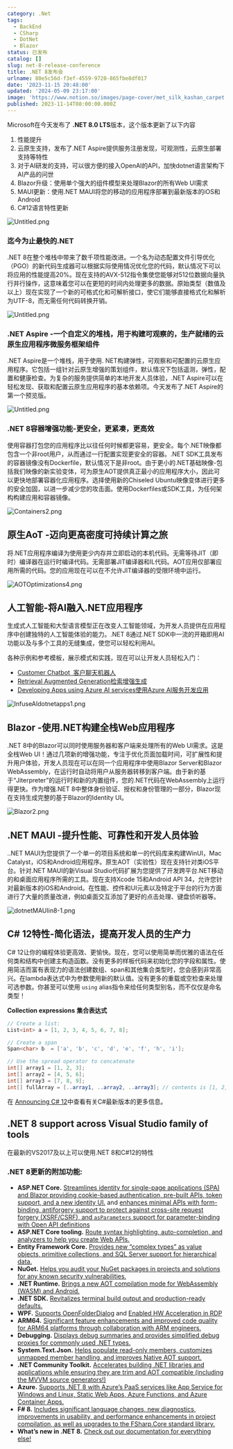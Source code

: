 ```yaml
---
category: .Net
tags:
  - BackEnd
  - CSharp
  - DotNet
  - Blazor
status: 已发布
catalog: []
slug: net-8-release-conference
title: .NET 8发布会
urlname: 80e5c56d-f3ef-4559-9720-865fbe8df017
date: '2023-11-15 20:48:00'
updated: '2024-05-09 23:17:00'
image: 'https://www.notion.so/images/page-cover/met_silk_kashan_carpet.jpg'
published: 2023-11-14T08:00:00.000Z
---
```


Microsoft在今天发布了 **.NET 8.0 LTS**版本，这个版本更新了以下内容

1. 性能提升
2. 云原生支持，发布了.NET Aspire提供服务注册发现，可观测性，云原生部署支持等特性
3. 对于AI研发的支持，可以很方便的接入OpenAI的API，加快dotnet语言架构下AI产品的问世
4. Blazor升级：使用单个强大的组件模型来处理Blazor的所有Web UI需求
5. MAUI更新：使用.NET MAUI将您的移动的应用程序部署到最新版本的iOS和Android
6. C#12语言特性更新

![Untitled.png](https://prod-files-secure.s3.us-west-2.amazonaws.com/5d24fe63-e567-4804-86f9-9fdc62e13082/10cda029-65af-4ea7-b30e-605b2d9e6c57/Untitled.png?X-Amz-Algorithm=AWS4-HMAC-SHA256&X-Amz-Content-Sha256=UNSIGNED-PAYLOAD&X-Amz-Credential=ASIAZI2LB466QZ4U2LP6%2F20250323%2Fus-west-2%2Fs3%2Faws4_request&X-Amz-Date=20250323T053710Z&X-Amz-Expires=3600&X-Amz-Security-Token=IQoJb3JpZ2luX2VjEHMaCXVzLXdlc3QtMiJHMEUCIQCMp1AiiaaQx0AAgz8HaPutN58i2ZaX4S%2F5IwxghY8wugIgLuiPvvstFskS%2FQnMaihfWDCmkjuUR8RF9fwIjrKpWA8qiAQIy%2F%2F%2F%2F%2F%2F%2F%2F%2F%2F%2FARAAGgw2Mzc0MjMxODM4MDUiDECx0mi0o80oJA0HQircAwjH7D3RCYVH73%2BW67%2Bjht%2Fxzo93trpyeIrWLt%2FoTP%2FO5rfmoB%2Byuuzxua7Pp62SadOurGpopQfx40rerUBnSyprhqbovxi4mol0wc%2F2TAwMAg%2BqL6xJyFJY2vgSOOByIwh10IIwqM44PTDtX%2Frg%2FxcmLbkgXpkEVz4BZVMOBiycBDbuExxspEvISX1qw6wlbzwXEB0JfD0TcvNs36%2BLR%2FwnqszS9AnsZpCJpcJc6RCob0k1HiIJr6EspBqCHaquBw%2BnUqmepNfTGMo0A5SlI4T3MYPeWU49jm3WxGajq4leNj79pwshO6vrNJns%2BceVY%2Bc0Tb36bgf2uZL884E6befv6%2FTM1YdsTrmNdmTHinzZuW9ziFGcCGkAAY%2FrOxAdvLralDmSTe1kHst3j3r4CbN1tjFPKcE1j2vyh0Oqgs144o%2BbSt7v7qs54iV2aWzTNeXE76n%2BO3ACUvUbez4zy8qIuROoIRfb1uoqmANGwUaD9oGdcyiMgZHvgJ7em%2FgPC38kV%2Fmd%2BidcRqN24pv8SBp8EFH2nQ4Ig67209XxZmAk1BBhvSbrPL1m27TGbkuE9s10BK8LsPer5cSjpOXXRoH5TxvDxCZ%2FErgWFpu4tO0gfpHG%2BozX568ahEIFMMzg%2Fb4GOqUBlbxHK0v31Dn8ApjvmRuGy9XviYHDGXPCMHbVY3qwZ0T6GRGTPERQywiB0OBtMItire2hKwqKb2b3KMXhOlPXcHvIOsEGi4Jql4EYb9Bndtr1mSCUTV63iJtEHreH%2FUhUfo6T9r%2FPqfHsm8R%2BJRo9yfIXdCmfsqcShh7m1ZWE8RazlVKSlV6xnZfoRYA2SgqMiFzO%2FPm4CbRfEAV5z8CbolTMvC61&X-Amz-Signature=2c56ac6312457999fb0c267a6a26a729c3bd3187cf57ab45c0fdb6aa4a368e17&X-Amz-SignedHeaders=host&x-id=GetObject)


### **迄今为止最快的.NET**


.NET 8在整个堆栈中带来了数千项性能改进。一个名为动态配置文件引导优化（PGO）的新代码生成器可以根据实际使用情况优化您的代码，默认情况下可以将应用的性能提高20%。现在支持的AVX-512指令集使您能够对512位数据向量执行并行操作，这意味着您可以在更短的时间内处理更多的数据。原始类型（数值及以上）现在实现了一个新的可格式化和可解析接口，使它们能够直接格式化和解析为UTF-8，而无需任何代码转换开销。


![Untitled.png](https://prod-files-secure.s3.us-west-2.amazonaws.com/5d24fe63-e567-4804-86f9-9fdc62e13082/edcbf140-d619-4389-a4a6-f97c113ab9f2/Untitled.png?X-Amz-Algorithm=AWS4-HMAC-SHA256&X-Amz-Content-Sha256=UNSIGNED-PAYLOAD&X-Amz-Credential=ASIAZI2LB466QZ4U2LP6%2F20250323%2Fus-west-2%2Fs3%2Faws4_request&X-Amz-Date=20250323T053710Z&X-Amz-Expires=3600&X-Amz-Security-Token=IQoJb3JpZ2luX2VjEHMaCXVzLXdlc3QtMiJHMEUCIQCMp1AiiaaQx0AAgz8HaPutN58i2ZaX4S%2F5IwxghY8wugIgLuiPvvstFskS%2FQnMaihfWDCmkjuUR8RF9fwIjrKpWA8qiAQIy%2F%2F%2F%2F%2F%2F%2F%2F%2F%2F%2FARAAGgw2Mzc0MjMxODM4MDUiDECx0mi0o80oJA0HQircAwjH7D3RCYVH73%2BW67%2Bjht%2Fxzo93trpyeIrWLt%2FoTP%2FO5rfmoB%2Byuuzxua7Pp62SadOurGpopQfx40rerUBnSyprhqbovxi4mol0wc%2F2TAwMAg%2BqL6xJyFJY2vgSOOByIwh10IIwqM44PTDtX%2Frg%2FxcmLbkgXpkEVz4BZVMOBiycBDbuExxspEvISX1qw6wlbzwXEB0JfD0TcvNs36%2BLR%2FwnqszS9AnsZpCJpcJc6RCob0k1HiIJr6EspBqCHaquBw%2BnUqmepNfTGMo0A5SlI4T3MYPeWU49jm3WxGajq4leNj79pwshO6vrNJns%2BceVY%2Bc0Tb36bgf2uZL884E6befv6%2FTM1YdsTrmNdmTHinzZuW9ziFGcCGkAAY%2FrOxAdvLralDmSTe1kHst3j3r4CbN1tjFPKcE1j2vyh0Oqgs144o%2BbSt7v7qs54iV2aWzTNeXE76n%2BO3ACUvUbez4zy8qIuROoIRfb1uoqmANGwUaD9oGdcyiMgZHvgJ7em%2FgPC38kV%2Fmd%2BidcRqN24pv8SBp8EFH2nQ4Ig67209XxZmAk1BBhvSbrPL1m27TGbkuE9s10BK8LsPer5cSjpOXXRoH5TxvDxCZ%2FErgWFpu4tO0gfpHG%2BozX568ahEIFMMzg%2Fb4GOqUBlbxHK0v31Dn8ApjvmRuGy9XviYHDGXPCMHbVY3qwZ0T6GRGTPERQywiB0OBtMItire2hKwqKb2b3KMXhOlPXcHvIOsEGi4Jql4EYb9Bndtr1mSCUTV63iJtEHreH%2FUhUfo6T9r%2FPqfHsm8R%2BJRo9yfIXdCmfsqcShh7m1ZWE8RazlVKSlV6xnZfoRYA2SgqMiFzO%2FPm4CbRfEAV5z8CbolTMvC61&X-Amz-Signature=277cf5089aaef14446afcd90b9d3e19ebcb570a374df23c78cece2253f36b824&X-Amz-SignedHeaders=host&x-id=GetObject)


### **.NET Aspire -一个自定义的堆栈，用于构建可观察的，生产就绪的云原生应用程序微服务框架组件**


.NET Aspire是一个堆栈，用于使用. NET构建弹性，可观察和可配置的云原生应用程序。它包括一组针对云原生增强的策划组件，默认情况下包括遥测，弹性，配置和健康检查。为复杂的服务提供简单的本地开发人员体验，.NET Aspire可以在轻松发现、获取和配置云原生应用程序的基本依赖项。今天发布了.NET Aspire的第一个预览版。


![Untitled.png](https://prod-files-secure.s3.us-west-2.amazonaws.com/5d24fe63-e567-4804-86f9-9fdc62e13082/ff6a34d3-ac25-412d-9204-a7263d00528f/Untitled.png?X-Amz-Algorithm=AWS4-HMAC-SHA256&X-Amz-Content-Sha256=UNSIGNED-PAYLOAD&X-Amz-Credential=ASIAZI2LB466QZ4U2LP6%2F20250323%2Fus-west-2%2Fs3%2Faws4_request&X-Amz-Date=20250323T053710Z&X-Amz-Expires=3600&X-Amz-Security-Token=IQoJb3JpZ2luX2VjEHMaCXVzLXdlc3QtMiJHMEUCIQCMp1AiiaaQx0AAgz8HaPutN58i2ZaX4S%2F5IwxghY8wugIgLuiPvvstFskS%2FQnMaihfWDCmkjuUR8RF9fwIjrKpWA8qiAQIy%2F%2F%2F%2F%2F%2F%2F%2F%2F%2F%2FARAAGgw2Mzc0MjMxODM4MDUiDECx0mi0o80oJA0HQircAwjH7D3RCYVH73%2BW67%2Bjht%2Fxzo93trpyeIrWLt%2FoTP%2FO5rfmoB%2Byuuzxua7Pp62SadOurGpopQfx40rerUBnSyprhqbovxi4mol0wc%2F2TAwMAg%2BqL6xJyFJY2vgSOOByIwh10IIwqM44PTDtX%2Frg%2FxcmLbkgXpkEVz4BZVMOBiycBDbuExxspEvISX1qw6wlbzwXEB0JfD0TcvNs36%2BLR%2FwnqszS9AnsZpCJpcJc6RCob0k1HiIJr6EspBqCHaquBw%2BnUqmepNfTGMo0A5SlI4T3MYPeWU49jm3WxGajq4leNj79pwshO6vrNJns%2BceVY%2Bc0Tb36bgf2uZL884E6befv6%2FTM1YdsTrmNdmTHinzZuW9ziFGcCGkAAY%2FrOxAdvLralDmSTe1kHst3j3r4CbN1tjFPKcE1j2vyh0Oqgs144o%2BbSt7v7qs54iV2aWzTNeXE76n%2BO3ACUvUbez4zy8qIuROoIRfb1uoqmANGwUaD9oGdcyiMgZHvgJ7em%2FgPC38kV%2Fmd%2BidcRqN24pv8SBp8EFH2nQ4Ig67209XxZmAk1BBhvSbrPL1m27TGbkuE9s10BK8LsPer5cSjpOXXRoH5TxvDxCZ%2FErgWFpu4tO0gfpHG%2BozX568ahEIFMMzg%2Fb4GOqUBlbxHK0v31Dn8ApjvmRuGy9XviYHDGXPCMHbVY3qwZ0T6GRGTPERQywiB0OBtMItire2hKwqKb2b3KMXhOlPXcHvIOsEGi4Jql4EYb9Bndtr1mSCUTV63iJtEHreH%2FUhUfo6T9r%2FPqfHsm8R%2BJRo9yfIXdCmfsqcShh7m1ZWE8RazlVKSlV6xnZfoRYA2SgqMiFzO%2FPm4CbRfEAV5z8CbolTMvC61&X-Amz-Signature=379a50e26c3c7c77d1c6028ccacbc01d7e584c6607cfa748fc084dc84b7fe31b&X-Amz-SignedHeaders=host&x-id=GetObject)


### **.NET 8容器增强功能-更安全，更紧凑，更高效**


使用容器打包您的应用程序比以往任何时候都更容易，更安全。每个.NET映像都包含一个非root用户，从而通过一行配置实现更安全的容器。.NET SDK工具发布的容器镜像没有Dockerfile，默认情况下是非root。由于更小的.NET基础映像-包括我们映像的新实验变体，可为原生AOT提供真正最小的应用程序大小，因此可以更快地部署容器化应用程序。选择使用新的Chiseled Ubuntu映像变体进行更多的安全加固，以进一步减少您的攻击面。使用Dockerfiles或SDK工具，为任何架构构建应用和容器镜像。


![Containers2.png](https://devblogs.microsoft.com/dotnet/wp-content/uploads/sites/10/2023/11/Containers2.png)


## 原生AoT -迈向更高密度可持续计算之旅


将.NET应用程序编译为使用更少内存并立即启动的本机代码。无需等待JIT（即时）编译器在运行时编译代码。无需部署JIT编译器和IL代码。AOT应用仅部署应用所需的代码。您的应用现在可以在不允许JIT编译器的受限环境中运行。


![AOTOptimizations4.png](https://devblogs.microsoft.com/dotnet/wp-content/uploads/sites/10/2023/11/AOTOptimizations4.png)


## 人工智能-将AI融入.NET应用程序


生成式人工智能和大型语言模型正在改变人工智能领域，为开发人员提供在应用程序中创建独特的人工智能体验的能力。.NET 8通过.NET SDK中一流的开箱即用AI功能以及与多个工具的无缝集成，使您可以轻松利用AI。


各种示例和参考模板，展示模式和实践，现在可以让开发人员轻松入门：

- [Customer Chatbot](https://github.com/dotnet/eShop)[ ](https://github.com/dotnet/eShop)[ 客户聊天机器人](https://github.com/dotnet/eShop)
- [Retrieval Augmented Generation](https://github.com/Azure-Samples/azure-search-openai-demo-csharp)[检索增强生成](https://github.com/Azure-Samples/azure-search-openai-demo-csharp)
- [Developing Apps using Azure AI services](https://devblogs.microsoft.com/dotnet/demystifying-retrieval-augmented-generation-with-dotnet/)[使用Azure AI服务开发应用](https://devblogs.microsoft.com/dotnet/demystifying-retrieval-augmented-generation-with-dotnet/)

![InfuseAIdotnetapps1.png](https://devblogs.microsoft.com/dotnet/wp-content/uploads/sites/10/2023/11/InfuseAIdotnetapps1.png)


## Blazor -使用.NET构建全栈Web应用程序


.NET 8中的Blazor可以同时使用服务器和客户端来处理所有的Web UI需求。这是全栈Web UI！通过几项新的增强功能，专注于优化页面加载时间，可扩展性和提升用户体验，开发人员现在可以在同一个应用程序中使用Blazor Server和Blazor WebAssembly，在运行时自动将用户从服务器转移到客户端。由于新的基于“Jiterpreter”的运行时和新的内置组件，您的.NET代码在WebAssembly上运行得更快。作为增强.NET 8中整体身份验证、授权和身份管理的一部分，Blazor现在支持生成完整的基于Blazor的Identity UI。


![Blazor2.png](https://devblogs.microsoft.com/dotnet/wp-content/uploads/sites/10/2023/11/Blazor2.png)


## .NET MAUI -提升性能、可靠性和开发人员体验


..NET MAUI为您提供了一个单一的项目系统和单一的代码库来构建WinUI，Mac Catalyst，iOS和Android应用程序。原生AOT（实验性）现在支持针对类iOS平台。针对.NET MAUI的新Visual Studio代码扩展为您提供了开发跨平台.NET移动的和桌面应用程序所需的工具。现在支持Xcode 15和Android API 34，允许您针对最新版本的iOS和Android。在性能、控件和UI元素以及特定于平台的行为方面进行了大量的质量改进，例如桌面交互添加了更好的点击处理、键盘侦听器等。


![dotnetMAUIin8-1.png](https://devblogs.microsoft.com/dotnet/wp-content/uploads/sites/10/2023/11/dotnetMAUIin8-1.png)


## C# 12特性-简化语法，提高开发人员的生产力


C# 12让你的编程体验更高效、更愉快。现在，您可以使用简单而优雅的语法在任何类和结构中创建主构造函数。没有更多的样板代码来初始化您的字段和属性。使用简洁而富有表现力的语法创建数组、span和其他集合类型时，您会感到非常高兴。在lambda表达式中为参数使用新的默认值。没有更多的重载或空检查来处理可选参数。你甚至可以使用 `using` alias指令来给任何类型别名，而不仅仅是命名类型！


**Collection expressions** **集合表达式**


```c#
// Create a list:
List<int> a = [1, 2, 3, 4, 5, 6, 7, 8];

// Create a span
Span<char> b  = ['a', 'b', 'c', 'd', 'e', 'f', 'h', 'i'];

// Use the spread operator to concatenate
int[] array1 = [1, 2, 3];
int[] array2 = [4, 5, 6];
int[] array3 = [7, 8, 9];
int[] fullArray = [..array1, ..array2, ..array3]; // contents is [1, 2, 3, 4, 5, 6, 7, 8, 9]
```


在 [Announcing C# 12](https://devblogs.microsoft.com/dotnet/announcing-csharp-12)中查看有关C#最新版本的更多信息。


## .NET 8 support across Visual Studio family of tools


在最新的VS2017及以上可以使用.NET 8和C#12的特性


### .NET 8更新的附加功能:

- **ASP.NET Core.** [Streamlines identity for single-page applications (SPA) and Blazor providing cookie-based authentication, pre-built APIs, token support, and a new identity UI.](https://devblogs.microsoft.com/dotnet/whats-new-with-identity-in-dotnet-8/) and [enhances minimal APIs with form-binding, antiforgery support to protect against cross-site request forgery (XSRF/CSRF), and ](https://learn.microsoft.com/aspnet/core/release-notes/aspnetcore-8.0#minimal-apis)[`asParameters`](https://learn.microsoft.com/aspnet/core/release-notes/aspnetcore-8.0#minimal-apis)[ support for parameter-binding with Open API definitions](https://learn.microsoft.com/aspnet/core/release-notes/aspnetcore-8.0#minimal-apis)
- **ASP.NET Core tooling.** [Route syntax highlighting, auto-completion, and analyzers to help you create Web APIs.](https://devblogs.microsoft.com/dotnet/aspnet-core-route-tooling-dotnet-8/)
- **Entity Framework Core.** [Provides new “complex types” as value objects, primitive collections, and SQL Server support for hierarchical data.](https://devblogs.microsoft.com/dotnet/announcing-ef8-rc2/)
- **NuGet.** [Helps you audit your NuGet packages in projects and solutions for any known security vulnerabilities.](https://learn.microsoft.com/nuget/concepts/auditing-packages)
- **.NET Runtime.** [Brings a new AOT compilation mode for WebAssembly (WASM) and Android.](https://devblogs.microsoft.com/dotnet/announcing-dotnet-8-rc1/#androidstripilafteraot-mode-on-android)
- **.NET SDK.** [Revitalizes terminal build output and production-ready defaults.](https://learn.microsoft.com/dotnet/core/whats-new/dotnet-8#net-sdk)
- **WPF.** [Supports OpenFolderDialog](https://devblogs.microsoft.com/dotnet/wpf-file-dialog-improvements-in-dotnet-8/) and [Enabled HW Acceleration in RDP](https://devblogs.microsoft.com/dotnet/announcing-dotnet-8-rc1/#wpf-hardware-acceleration-in-rdp)
- **ARM64.** [Significant feature enhancements and improved code quality for ARM64 platforms through collaboration with ARM engineers.](https://devblogs.microsoft.com/dotnet/this-arm64-performance-in-dotnet-8/)
- **Debugging.** [Displays debug summaries and provides simplified debug proxies for commonly used .NET types.](https://devblogs.microsoft.com/dotnet/debugging-enhancements-in-dotnet-8/)
- **System.Text.Json.** [Helps populate read-only members, customizes unmapped member handling, and improves Native AOT support.](https://devblogs.microsoft.com/dotnet/system-text-json-in-dotnet-8/)
- **.NET Community Toolkit.** [Accelerates building .NET libraries and applications while ensuring they are trim and AOT compatible (including the MVVM source generators!)](https://devblogs.microsoft.com/dotnet/announcing-the-dotnet-community-toolkit-821/)
- **Azure.** [Supports .NET 8 with Azure’s PaaS services like App Service for Windows and Linux, Static Web Apps, Azure Functions, and Azure Container Apps.](https://aka.ms/appservice-dotnet8)
- **F# 8.** [Includes significant language changes, new diagnostics, improvements in usability, and performance enhancements in project compilation, as well as upgrades to the FSharp.Core standard library.](https://devblogs.microsoft.com/dotnet/announcing-fsharp-8/)
- **What’s new in .NET 8.** [Check out our documentation for everything else!](https://learn.microsoft.com/dotnet/core/whats-new/dotnet-8)
